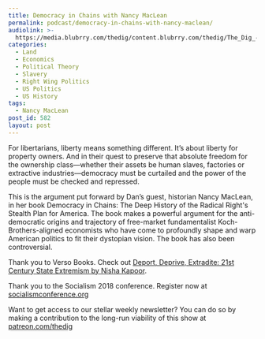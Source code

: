 ```yaml
---
title: Democracy in Chains with Nancy MacLean
permalink: podcast/democracy-in-chains-with-nancy-maclean/
audiolink: >-
  https://media.blubrry.com/thedig/content.blubrry.com/thedig/The_Dig_-_EP_118_-_MacLean.mp3
categories:
  - Land
  - Economics
  - Political Theory
  - Slavery
  - Right Wing Politics
  - US Politics
  - US History
tags:
  - Nancy MacLean
post_id: 582
layout: post
---
```


For libertarians, liberty means something different. It’s about liberty for property owners. And in their quest to preserve that absolute freedom for the ownership class—whether their assets be human slaves, factories or extractive industries—democracy must be curtailed and the power of the people must be checked and repressed.

This is the argument put forward by Dan’s guest, historian Nancy MacLean, in her book Democracy in Chains: The Deep History of the Radical Right's Stealth Plan for America. The book makes a powerful argument for the anti-democratic origins and trajectory of free-market fundamentalist Koch-Brothers-aligned economists who have come to profoundly shape and warp American politics to fit their dystopian vision. The book has also been controversial.

Thank you to Verso Books. Check out [Deport, Deprive, Extradite: 21st Century State Extremism by Nisha Kapoor](https://www.versobooks.com/books/2551-deport-deprive-extradite).

Thank you to the Socialism 2018 conference. Register now at [socialismconference.org](https://www.socialismconference.org)

Want to get access to our stellar weekly newsletter? You can do so by making a contribution to the long-run viability of this show at [patreon.com/thedig](http://www.patreon.com/TheDig)
